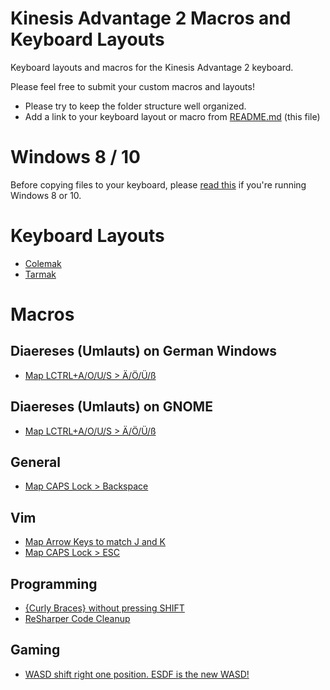 # Kinesis Advantage 2 Macros and Keyboard Layouts
Keyboard layouts and macros for the Kinesis Advantage 2 keyboard.

Please feel free to submit your custom macros and layouts!
- Please try to keep the folder structure well organized.
- Add a link to your keyboard layout or macro from [README.md](README.md) (this file)

# Windows 8 / 10
Before copying files to your keyboard, please [read this](windows.md) if you're running Windows 8 or 10.

# Keyboard Layouts
- [Colemak](colemak/c_qwerty.txt)
- [Tarmak](colemak/t_qwerty.txt)

# Macros

## Diaereses (Umlauts) on German Windows
- [Map LCTRL+A/O/U/S > Ä/Ö/Ü/ß](qwerty/w_qwerty.txt)

## Diaereses (Umlauts) on GNOME
- [Map LCTRL+A/O/U/S > Ä/Ö/Ü/ß](qwerty/l_qwerty.txt)

## General
- [Map CAPS Lock > Backspace](productivity/general/caps-backspace.txt)

## Vim
- [Map Arrow Keys to match J and K](productivity/vim/vim.txt)
- [Map CAPS Lock > ESC](productivity/vim/vim.txt)

## Programming
- [{Curly Braces} without pressing SHIFT](productivity/programming/curly_brace_no_shift.txt)
- [ReSharper Code Cleanup](productivity/programming/resharper.txt)

## Gaming
  - [WASD shift right one position. ESDF is the new WASD!](games/g_qwerty.txt)
